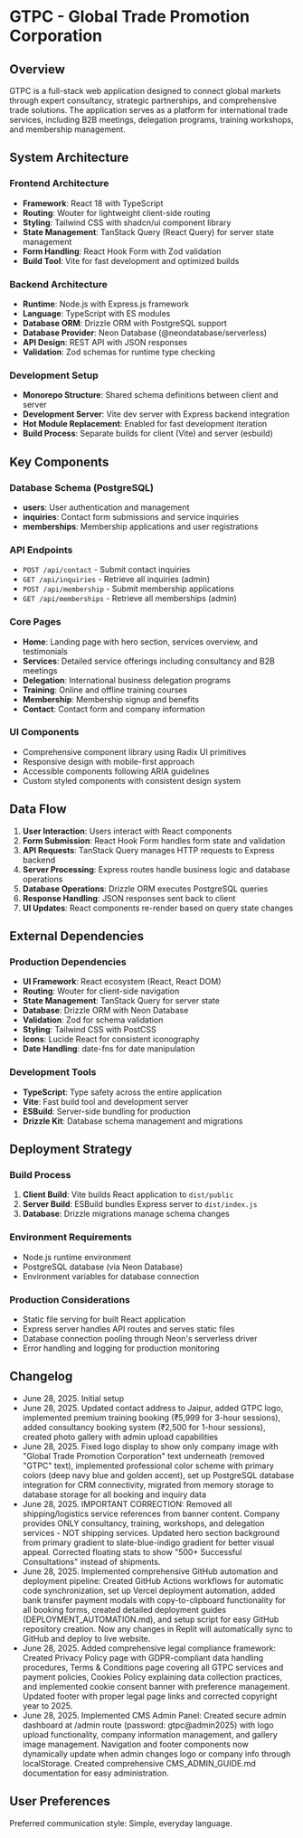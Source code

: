 # GTPC - Global Trade Promotion Corporation

## Overview

GTPC is a full-stack web application designed to connect global markets through expert consultancy, strategic partnerships, and comprehensive trade solutions. The application serves as a platform for international trade services, including B2B meetings, delegation programs, training workshops, and membership management.

## System Architecture

### Frontend Architecture
- **Framework**: React 18 with TypeScript
- **Routing**: Wouter for lightweight client-side routing
- **Styling**: Tailwind CSS with shadcn/ui component library
- **State Management**: TanStack Query (React Query) for server state management
- **Form Handling**: React Hook Form with Zod validation
- **Build Tool**: Vite for fast development and optimized builds

### Backend Architecture
- **Runtime**: Node.js with Express.js framework
- **Language**: TypeScript with ES modules
- **Database ORM**: Drizzle ORM with PostgreSQL support
- **Database Provider**: Neon Database (@neondatabase/serverless)
- **API Design**: REST API with JSON responses
- **Validation**: Zod schemas for runtime type checking

### Development Setup
- **Monorepo Structure**: Shared schema definitions between client and server
- **Development Server**: Vite dev server with Express backend integration
- **Hot Module Replacement**: Enabled for fast development iteration
- **Build Process**: Separate builds for client (Vite) and server (esbuild)

## Key Components

### Database Schema (PostgreSQL)
- **users**: User authentication and management
- **inquiries**: Contact form submissions and service inquiries
- **memberships**: Membership applications and user registrations

### API Endpoints
- `POST /api/contact` - Submit contact inquiries
- `GET /api/inquiries` - Retrieve all inquiries (admin)
- `POST /api/membership` - Submit membership applications
- `GET /api/memberships` - Retrieve all memberships (admin)

### Core Pages
- **Home**: Landing page with hero section, services overview, and testimonials
- **Services**: Detailed service offerings including consultancy and B2B meetings
- **Delegation**: International business delegation programs
- **Training**: Online and offline training courses
- **Membership**: Membership signup and benefits
- **Contact**: Contact form and company information

### UI Components
- Comprehensive component library using Radix UI primitives
- Responsive design with mobile-first approach
- Accessible components following ARIA guidelines
- Custom styled components with consistent design system

## Data Flow

1. **User Interaction**: Users interact with React components
2. **Form Submission**: React Hook Form handles form state and validation
3. **API Requests**: TanStack Query manages HTTP requests to Express backend
4. **Server Processing**: Express routes handle business logic and database operations
5. **Database Operations**: Drizzle ORM executes PostgreSQL queries
6. **Response Handling**: JSON responses sent back to client
7. **UI Updates**: React components re-render based on query state changes

## External Dependencies

### Production Dependencies
- **UI Framework**: React ecosystem (React, React DOM)
- **Routing**: Wouter for client-side navigation
- **State Management**: TanStack Query for server state
- **Database**: Drizzle ORM with Neon Database
- **Validation**: Zod for schema validation
- **Styling**: Tailwind CSS with PostCSS
- **Icons**: Lucide React for consistent iconography
- **Date Handling**: date-fns for date manipulation

### Development Tools
- **TypeScript**: Type safety across the entire application
- **Vite**: Fast build tool and development server
- **ESBuild**: Server-side bundling for production
- **Drizzle Kit**: Database schema management and migrations

## Deployment Strategy

### Build Process
1. **Client Build**: Vite builds React application to `dist/public`
2. **Server Build**: ESBuild bundles Express server to `dist/index.js`
3. **Database**: Drizzle migrations manage schema changes

### Environment Requirements
- Node.js runtime environment
- PostgreSQL database (via Neon Database)
- Environment variables for database connection

### Production Considerations
- Static file serving for built React application
- Express server handles API routes and serves static files
- Database connection pooling through Neon's serverless driver
- Error handling and logging for production monitoring

## Changelog
- June 28, 2025. Initial setup
- June 28, 2025. Updated contact address to Jaipur, added GTPC logo, implemented premium training booking (₹5,999 for 3-hour sessions), added consultancy booking system (₹2,500 for 1-hour sessions), created photo gallery with admin upload capabilities
- June 28, 2025. Fixed logo display to show only company image with "Global Trade Promotion Corporation" text underneath (removed "GTPC" text), implemented professional color scheme with primary colors (deep navy blue and golden accent), set up PostgreSQL database integration for CRM connectivity, migrated from memory storage to database storage for all booking and inquiry data
- June 28, 2025. IMPORTANT CORRECTION: Removed all shipping/logistics service references from banner content. Company provides ONLY consultancy, training, workshops, and delegation services - NOT shipping services. Updated hero section background from primary gradient to slate-blue-indigo gradient for better visual appeal. Corrected floating stats to show "500+ Successful Consultations" instead of shipments.
- June 28, 2025. Implemented comprehensive GitHub automation and deployment pipeline: Created GitHub Actions workflows for automatic code synchronization, set up Vercel deployment automation, added bank transfer payment modals with copy-to-clipboard functionality for all booking forms, created detailed deployment guides (DEPLOYMENT_AUTOMATION.md), and setup script for easy GitHub repository creation. Now any changes in Replit will automatically sync to GitHub and deploy to live website.
- June 28, 2025. Added comprehensive legal compliance framework: Created Privacy Policy page with GDPR-compliant data handling procedures, Terms & Conditions page covering all GTPC services and payment policies, Cookies Policy explaining data collection practices, and implemented cookie consent banner with preference management. Updated footer with proper legal page links and corrected copyright year to 2025.
- June 28, 2025. Implemented CMS Admin Panel: Created secure admin dashboard at /admin route (password: gtpc@admin2025) with logo upload functionality, company information management, and gallery image management. Navigation and footer components now dynamically update when admin changes logo or company info through localStorage. Created comprehensive CMS_ADMIN_GUIDE.md documentation for easy administration.

## User Preferences

Preferred communication style: Simple, everyday language.